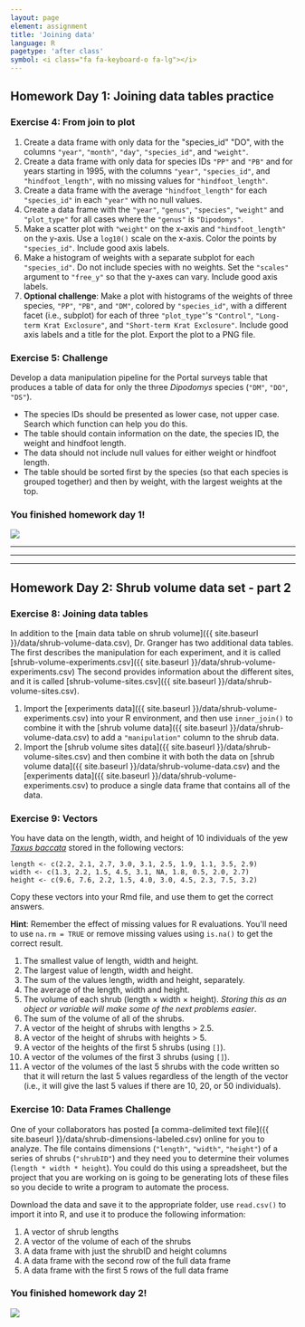 ```yaml
---
layout: page
element: assignment
title: 'Joining data'
language: R
pagetype: 'after class'
symbol: <i class="fa fa-keyboard-o fa-lg"></i>
---
```


## Homework Day 1: Joining data tables practice

### Exercise 4: From join to plot
<!-- https://github.com/datacarpentry/semester-biology/blob/main/exercises/Portal-data-review-R.md -->
 1. Create a data frame with only data for the "species_id" "DO", with the columns `"year"`, `"month"`, `"day"`, `"species_id"`, and `"weight"`.
 2. Create a data frame with only data for species IDs `"PP"` and `"PB"` and for years starting in 1995, with the columns `"year"`, `"species_id"`, and `"hindfoot_length"`, with no missing values for `"hindfoot_length"`.
 3. Create a data frame with the average `"hindfoot_length"` for each `"species_id"` in each `"year"` with no null values.
 4. Create a data frame with the `"year"`, `"genus"`, `"species"`, `"weight"` and `"plot_type"` for all cases where the `"genus"` is `"Dipodomys"`.
 5. Make a scatter plot with `"weight"` on the x-axis and `"hindfoot_length"` on the y-axis. Use a `log10()` scale on the x-axis. Color the points by `"species_id"`. Include good axis labels.
 6. Make a histogram of weights with a separate subplot for each `"species_id"`. Do not include species with no weights. Set the `"scales"` argument to `"free_y"` so that the y-axes can vary. Include good axis labels.
 7. **Optional challenge**: Make a plot with histograms of the weights of three species, `"PP"`, `"PB"`, and `"DM"`, colored by `"species_id"`, with a different facet (i.e., subplot) for each of three `"plot_type"`'s `"Control"`, `"Long-term Krat Exclosure"`, and `"Short-term Krat Exclosure"`. Include good axis labels and a title for the plot. Export the plot to a PNG file.

### Exercise 5: Challenge
<!-- https://github.com/datacarpentry/semester-biology/blob/main/exercises/Portal-data-challenge-R.md -->

Develop a data manipulation pipeline for the Portal surveys table that produces a table of data for only the three _Dipodomys_ species (`"DM"`, `"DO"`, `"DS"`).
- The species IDs should be presented as lower case, not upper case. Search which function can help you do this.
- The table should contain information on the date, the species ID, the weight and hindfoot length.
- The data should not include null values for either weight or hindfoot length.
- The table should be sorted first by the species (so that each species is grouped together) and then by weight, with the largest weights at the top.

### You finished homework day 1!


![](https://upload.wikimedia.org/wikipedia/commons/1/1b/Merriam%27s_kangaroo_rat_%28Dipodomys_merriami%2C_F_Heteromyidae%29_%2811040259915%29.jpg)
<!-- ![](https://upload.wikimedia.org/wikipedia/commons/thumb/5/50/Kangaroo-rat.jpg/440px-Kangaroo-rat.jpg) -->
<!-- ![](https://upload.wikimedia.org/wikipedia/commons/9/98/Caloprymnus.jpg) -->
<!-- ![](https://www.biolib.cz/IMG/GAL/BIG/355962.jpg) -->
<!-- ![](https://miro.medium.com/max/800/0*yvXvL--ediuoJwzb.png) -->

---
---
---

## Homework Day 2: Shrub volume data set - part 2

### Exercise 8: Joining data tables

<!-- https://github.com/datacarpentry/semester-biology/blob/main/exercises/Dplyr-shrub-volume-join-R.md -->

In addition to the [main data table on shrub volume]({{ site.baseurl }}/data/shrub-volume-data.csv), Dr. Granger has two additional data tables.
The first describes the manipulation for each experiment, and it is called [shrub-volume-experiments.csv]({{ site.baseurl }}/data/shrub-volume-experiments.csv)
The second provides information about the different sites, and it is called [shrub-volume-sites.csv]({{ site.baseurl }}/data/shrub-volume-sites.csv).

1. Import the [experiments data]({{ site.baseurl }}/data/shrub-volume-experiments.csv) into your R environment, and then use `inner_join()` to combine it with the [shrub volume data]({{ site.baseurl }}/data/shrub-volume-data.csv) to add a `"manipulation"` column to the shrub data.
2. Import the [shrub volume sites data]({{ site.baseurl }}/data/shrub-volume-sites.csv) and then combine it with both the data on [shrub volume data]({{ site.baseurl }}/data/shrub-volume-data.csv) and the [experiments data]({{ site.baseurl }}/data/shrub-volume-experiments.csv) to produce a single data frame that contains all of the data.

### Exercise 9: Vectors
<!-- This exercise is a combination of the two following exercises: -->
<!-- https://github.com/datacarpentry/semester-biology/blob/main/exercises/Vectors-shrub-volume-vectors-R.md -->
<!-- https://github.com/datacarpentry/semester-biology/blob/main/exercises/Vectors-nulls-in-vectors-R.md -->

You have data on the length, width, and height of 10 individuals of the yew
[*Taxus baccata*](https://en.wikipedia.org/wiki/Taxus_baccata) stored in the
following vectors:

```
length <- c(2.2, 2.1, 2.7, 3.0, 3.1, 2.5, 1.9, 1.1, 3.5, 2.9)
width <- c(1.3, 2.2, 1.5, 4.5, 3.1, NA, 1.8, 0.5, 2.0, 2.7)
height <- c(9.6, 7.6, 2.2, 1.5, 4.0, 3.0, 4.5, 2.3, 7.5, 3.2)
```

Copy these vectors into your Rmd file, and use them to get the correct answers.

**Hint**: Remember the effect of missing values for R evaluations. You'll need to use `na.rm = TRUE` or remove missing values using `is.na()` to get the correct result.

1. The smallest value of length, width and height.
2. The largest value of length, width and height.
3. The sum of the values length, width and height, separately.
4. The average of the length, width and height.
5. The volume of each shrub (length × width × height).
   *Storing this as an object or variable will make some of the next problems easier*.
6. The sum of the volume of all of the shrubs.
7. A vector of the height of shrubs with lengths > 2.5.
8. A vector of the height of shrubs with heights > 5.
9. A vector of the heights of the first 5 shrubs (using `[]`).
10. A vector of the volumes of the first 3 shrubs (using `[]`).
11. A vector of the volumes of the last 5 shrubs with the code written so that it will return the last 5 values regardless of the length of the vector (i.e., it will give the last 5 values if there are 10, 20, or 50 individuals).


### Exercise 10: Data Frames Challenge
<!-- https://github.com/datacarpentry/semester-biology/blob/main/exercises/Data-frames-shrub-volume-data-frame-R.md -->
One of your collaborators has posted [a comma-delimited text file]({{
site.baseurl }}/data/shrub-dimensions-labeled.csv) online for you to analyze.
The file contains dimensions (`"length"`, `"width"`,
`"height"`) of a series of shrubs (`"shrubID"`) and they need you to determine their volumes
(`length * width * height`). You could do this using a spreadsheet, but the
project that you are working on is going to be generating lots of these files so
you decide to write a program to automate the process.

Download the data and save it to the appropriate folder, use `read.csv()` to import it into R, and use it to produce the following information:

1. A vector of shrub lengths
2. A vector of the volume of each of the shrubs
3. A data frame with just the shrubID and height columns
4. A data frame with the second row of the full data frame
5. A data frame with the first 5 rows of the full data frame

### You finished homework day 2!

![](https://www.kew.org/sites/default/files/2019-02/Taxus-baccata.jpg)
